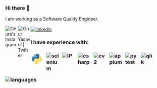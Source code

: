 ### Hi there 👋
<p>I am working as a Software Quality Engineer.<p/>
<a href="https://www.linkedin.com/in/onuryasavul/" target="blank">
  <img align="center" src="https://raw.githubusercontent.com/peterthehan/peterthehan/master/assets/linkedin.svg" alt="linkedin" height="40px" />
</a>
<a href="https://www.instagram.com/onuryasavul/">
  <img align="left" alt="Onurs's Instagram" width="40px" src="https://raw.githubusercontent.com/hussainweb/hussainweb/main/icons/instagram.png" />
</a>
<a href="https://twitter.com/onur_yasavul">
  <img align="left" alt="Onur Yasavul | Twitter" width="40px" src="https://raw.githubusercontent.com/peterthehan/peterthehan/master/assets/twitter.svg" />
</a>
<div>
  <h3>I have experience with:<h3/>
  <img align="left" alt="python" width="40px" src="https://raw.githubusercontent.com/devicons/devicon/master/icons/python/python-original.svg" style="padding-right:10px;"/>
  <img align="left" alt="selenium" width="40px" src="https://raw.githubusercontent.com/detain/svg-logos/780f25886640cef088af994181646db2f6b1a3f8/svg/selenium-logo.svg" style="padding-right:10px;"/>
  <img align="left" alt="IP" width="40px" src="https://upload.wikimedia.org/wikipedia/commons/thumb/9/99/IronPython_3_logo.svg/755px-IronPython_3_logo.svg.png" style="padding-right:10px;"/>
  <img align="left" alt="csharp" width="40px" src="https://iconape.com/wp-content/png_logo_vector/c.png" style="padding-right:10px;"/>
  <img align="left" alt="cv2" width="40px" src="https://www.vectorlogo.zone/logos/opencv/opencv-icon.svg" style="padding-right:10px;"/>
  <img align="left" alt="appium" width="40px" src="https://brandslogos.com/wp-content/uploads/images/large/appium-logo.png" style="padding-right:10px;"/>
  <img align="left" alt="pytest" width="40px" src="https://docs.pytest.org/en/7.1.x/_static/pytest_logo_curves.svg" style="padding-right:10px;"/>
  <img align="left" alt="qlik" width="40px" src="https://pbs.twimg.com/profile_images/1502003522786766858/oJW1fygZ_400x400.png" style="padding-right:10px;"/>

  </br>
  </br>
  </br>
  <p class="languages" align="top">
    <img src="https://github-readme-stats.vercel.app/api/top-langs/?username=onuryasavul&layout=compact" alt="languages" />
  </p>

  
<!--
  </br>
  </br>
  <h3>I'm learning:<h3/>

  <img align="left" alt="android" width="40px" src="https://raw.githubusercontent.com/devicons/devicon/master/icons/android/android-original-wordmark.svg" style="padding-right:10px;"/>
  <img align="left" alt="kotlin" width="40px" src="https://www.vectorlogo.zone/logos/kotlinlang/kotlinlang-icon.svg" style="padding-right:10px;"/>

  <img align="left" alt="Visual Studio Code" width="40px" src="https://cdn.jsdelivr.net/gh/devicons/devicon/icons/vscode/vscode-original.svg" style="padding-right:10px;"/>
  <img align="left" alt="HTML5" width="40px" src="https://cdn.jsdelivr.net/gh/devicons/devicon/icons/html5/html5-original.svg" style="padding-right:10px;"/>
  <img align="left" alt="CSS3" width="40px" src="https://cdn.jsdelivr.net/gh/devicons/devicon/icons/css3/css3-original.svg" style="padding-right:10px;"/>
  <img align="left" alt="JavaScript" width="40px" src="https://cdn.jsdelivr.net/gh/devicons/devicon/icons/javascript/javascript-original.svg" style="padding-right:10px;"/>
  <img align="left" alt="Vue" width="40px" src="https://raw.githubusercontent.com/devicons/devicon/master/icons/vuejs/vuejs-original-wordmark.svg" style="padding-right:10px;"/>
  <img align="left" alt="React" width="40px" src="https://cdn.jsdelivr.net/gh/devicons/devicon/icons/react/react-original.svg" style="padding-right:10px;"/>
  <img align="left" alt="Angular" width="40px" src="https://angular.io/assets/images/logos/angular/angular.svg" style="padding-right:10px;"/>
  <img align="left" alt="Git" width="40px" src="https://cdn.jsdelivr.net/gh/devicons/devicon/icons/git/git-original.svg" style="padding-right:10px;"/>
</div>
<br/>
<br/>
<br/>
<div>
</div>
-!>


